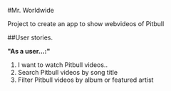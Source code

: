 #Mr. Worldwide

Project to create an app to show webvideos of Pitbull


##User stories.

**"As a user...:"**

1. I want to watch Pitbull videos..
2. Search Pitbull videos by song title
3. Filter Pitbull videos by album or featured artist





